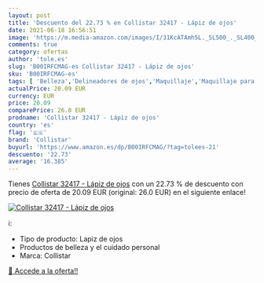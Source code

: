 ```yaml
---
layout: post
title: 'Descuento del 22.73 % en Collistar 32417 - Lápiz de ojos'
date: 2021-06-18 16:56:51
image: 'https://m.media-amazon.com/images/I/31KcATAmh5L._SL500_._SL400_.jpg'
comments: true
category: ofertas
author: 'tole.es'
slug: 'B00IRFCMAG-es Collistar 32417 - Lápiz de ojos'
sku: 'B00IRFCMAG-es'
tags: [ 'Belleza','Delineadores de ojos','Maquillaje','Maquillaje para ojos','collistar','lápiz', ]
actualPrice: 20.09 EUR
currency: EUR
price: 20.09
comparePrice: 26.0 EUR
prodname: 'Collistar 32417 - Lápiz de ojos'
country: 'es'
flag: '🇪🇸'
brand: 'Collistar'
buyurl: 'https://www.amazon.es/dp/B00IRFCMAG/?tag=tolees-21'
descuento: '22.73'
average: '16.385'
---
```


Tienes [Collistar 32417 - Lápiz de ojos](https://www.amazon.es/dp/B00IRFCMAG/?tag=tolees-21) con un 22.73 % de descuento con precio de oferta de 20.09 EUR (original: 26.0 EUR) en el siguiente enlace!

[![Collistar 32417 - Lápiz de ojos](https://m.media-amazon.com/images/I/31KcATAmh5L._SL500_._SL400_.jpg)](https://www.amazon.es/dp/B00IRFCMAG/?tag=tolees-21)

ℹ️:

- Tipo de producto: Lapiz de ojos
- Productos de belleza y el cuidado personal
- Marca: Collistar

[🛒 Accede a la oferta!!](https://www.amazon.es/dp/B00IRFCMAG/?tag=tolees-21)
